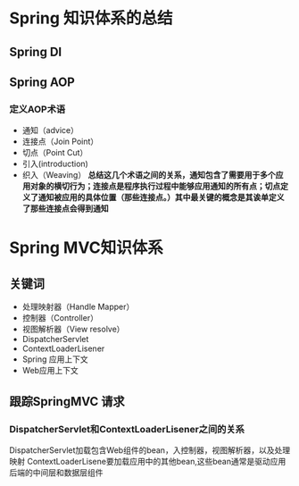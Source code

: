# Spring 知识体系的总结
## Spring DI
## Spring AOP
  ### 定义AOP术语
  - 通知（advice）
  - 连接点（Join Point）
  - 切点（Point Cut）
  - 引入(introduction)
  - 织入（Weaving）
  **总结这几个术语之间的关系，通知包含了需要用于多个应用对象的横切行为；连接点是程序执行过程中能够应用通知的所有点；切点定义了通知被应用的具体位置（那些连接点。）其中最关键的概念是其诶单定义了那些连接点会得到通知**
  
  
  # Spring MVC知识体系
  ## 关键词
  - 处理映射器（Handle Mapper）
  - 控制器（Controller）
  - 视图解析器（View resolve）
  - DispatcherServlet 
  - ContextLoaderLisener
  - Spring 应用上下文
  - Web应用上下文
 ## 跟踪SpringMVC 请求
  ###  DispatcherServlet和ContextLoaderLisener之间的关系
  DispatcherServlet加载包含Web组件的bean，入控制器，视图解析器，以及处理映射
  ContextLoaderLisene要加载应用中的其他bean,这些bean通常是驱动应用后端的中间层和数据层组件
  
  
